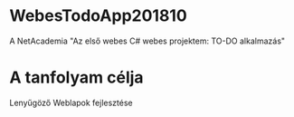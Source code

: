 # WebesTodoApp201810
A NetAcademia "Az első webes C# webes projektem: TO-DO alkalmazás"

# A tanfolyam célja

Lenyűgöző Weblapok fejlesztése